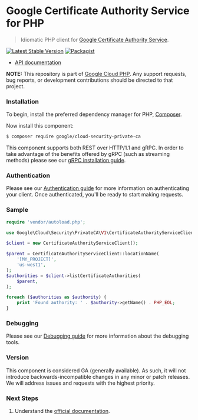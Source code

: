 # Google Certificate Authority Service for PHP

> Idiomatic PHP client for [Google Certificate Authority Service](https://cloud.google.com/certificate-authority-service/docs).

[![Latest Stable Version](https://poser.pugx.org/google/cloud-security-private-ca/v/stable)](https://packagist.org/packages/google/cloud-security-private-ca) [![Packagist](https://img.shields.io/packagist/dm/google/cloud-security-private-ca.svg)](https://packagist.org/packages/google/cloud-security-private-ca)

* [API documentation](https://cloud.google.com/php/docs/reference/cloud-security-private-ca/latest)

**NOTE:** This repository is part of [Google Cloud PHP](https://github.com/googleapis/google-cloud-php). Any
support requests, bug reports, or development contributions should be directed to
that project.

### Installation

To begin, install the preferred dependency manager for PHP, [Composer](https://getcomposer.org/).

Now install this component:

```sh
$ composer require google/cloud-security-private-ca
```

This component supports both REST over HTTP/1.1 and gRPC. In order to take advantage of the benefits offered by gRPC (such as streaming methods)
please see our [gRPC installation guide](https://cloud.google.com/php/grpc).

### Authentication

Please see our [Authentication guide](https://github.com/googleapis/google-cloud-php/blob/main/AUTHENTICATION.md) for more information
on authenticating your client. Once authenticated, you'll be ready to start making requests.

### Sample

```php
require 'vendor/autoload.php';

use Google\Cloud\Security\PrivateCA\V1\CertificateAuthorityServiceClient;

$client = new CertificateAuthorityServiceClient();

$parent = CertificateAuthorityServiceClient::locationName(
    '[MY_PROJECT]',
    'us-west1',
);
$authorities = $client->listCertificateAuthorities(
    $parent,
);

foreach ($authorities as $authority) {
    print 'Found authority: ' . $authority->getName() . PHP_EOL;
}
```

### Debugging

Please see our [Debugging guide](https://github.com/googleapis/google-cloud-php/blob/main/DEBUG.md)
for more information about the debugging tools.

### Version

This component is considered GA (generally available). As such, it will not introduce backwards-incompatible changes in
any minor or patch releases. We will address issues and requests with the highest priority.

### Next Steps

1. Understand the [official documentation](https://cloud.google.com/certificate-authority-service/docs).
